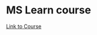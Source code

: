 # MS Learn course
[Link to Course](https://learn.microsoft.com/en-us/training/paths/get-started-c-sharp-part-1/)

